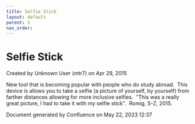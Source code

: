 ```yaml
---
title: Selfie Stick
layout: default
parent: S
nav_order:
---
```


# Selfie Stick

Created by  Unknown User (mtr7) on Apr 29, 2015

New tool that is becoming popular with people who do study abroad.  This device is allows you to take a selfie (a picture of yourself, by yourself) from farther distances allowing for more inclusive selfies.  &quot;This was a really great picture, I had to take it with my selfie stick&quot;.  Romig, S-Z, 2015.

Document generated by Confluence on May 22, 2023 12:37


